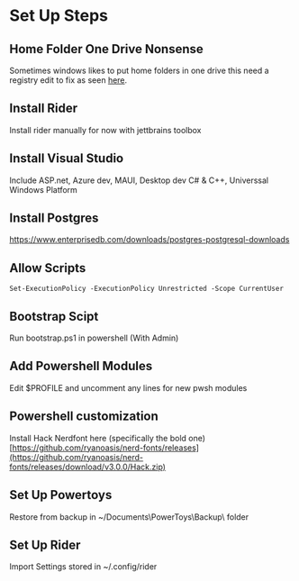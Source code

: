 # Set Up Steps

## Home Folder One Drive Nonsense
Sometimes windows likes to put home folders in one drive this need a registry edit to fix as seen [here](https://answers.microsoft.com/en-us/windows/forum/all/documents-folder-stuck-under-onedrive-and-shows/1985b6b1-34c8-4297-ab12-bbecd35b8e70).

## Install Rider
Install rider manually for now with jettbrains toolbox

## Install Visual Studio
Include ASP.net, Azure dev, MAUI, Desktop dev C# & C++, Universsal Windows Platform

## Install Postgres
https://www.enterprisedb.com/downloads/postgres-postgresql-downloads

## Allow Scripts
`Set-ExecutionPolicy -ExecutionPolicy Unrestricted -Scope CurrentUser`

## Bootstrap Scipt
Run bootstrap.ps1 in powershell (With Admin)

## Add Powershell Modules
Edit $PROFILE and uncomment any lines for new pwsh modules

## Powershell customization
Install Hack Nerdfont here (specifically the bold one) [https://github.com/ryanoasis/nerd-fonts/releases](https://github.com/ryanoasis/nerd-fonts/releases/download/v3.0.0/Hack.zip)

## Set Up Powertoys
Restore from backup in ~/Documents\PowerToys\Backup\ folder

## Set Up Rider
Import Settings stored in ~/.config/rider
